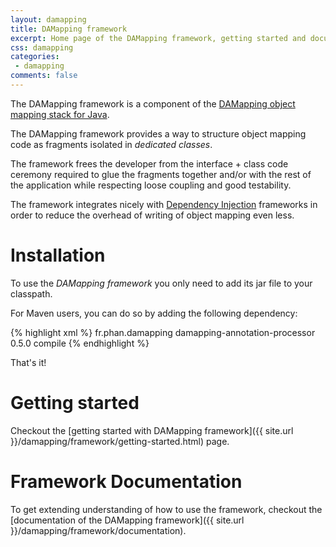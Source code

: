 ```yaml
---
layout: damapping
title: DAMapping framework
excerpt: Home page of the DAMapping framework, getting started and documentation.
css: damapping
categories:
 - damapping
comments: false
---
```


The DAMapping framework is a component of the [DAMapping object mapping stack for Java](http://damapping.javatronic.fr).

The DAMapping framework provides a way to structure object mapping code as fragments isolated in *dedicated classes*.

The framework frees the developer from the interface + class code ceremony required to glue the fragments together and/or with the rest of the application while respecting loose coupling and good testability.

The framework integrates nicely with [Dependency Injection](http://en.wikipedia.org/wiki/Dependency_injection) frameworks in order to reduce the overhead of writing of object mapping even less.

Installation
============

To use the *DAMapping framework* you only need to add its jar file to your classpath.

For Maven users, you can do so by adding the following dependency:

{% highlight xml %}
<dependency>
    <groupId>fr.phan.damapping</groupId>
    <artifactId>damapping-annotation-processor</artifactId>
    <version>0.5.0</version>
    <!-- scope does not need to be explicitly specified, default scope works just fine -->
    <scope>compile</scope>
</dependency>
{% endhighlight %}

That's it!

Getting started
===============

Checkout the [getting started with DAMapping framework]({{ site.url }}/damapping/framework/getting-started.html) page.

Framework Documentation
=======================

To get extending understanding of how to use the framework, checkout the [documentation of the DAMapping framework]({{ site.url }}/damapping/framework/documentation).

<!--
Annotation processing
=====================

## Java Annotation processing explained

<ul class="post-list">
    <li><article><a href="{% post_url articles/2014-10-08-how_does_annotation_processing_work_in_java %}">How does annotation processing work in Java</a></article></li>
    <li><article><a href="http://localhost:4000/articles/2014/11/05/understanding_the_processor_interface.html">Understanding the Processor interface</a></article></li>
    <li><article><a href="http://localhost:4000/articles/2014/11/05/understanding_the_processingenvironment_and_roundenvironment_interfaces.html">Understanding the ProcessingEnvironment and RoundEnvironment interfaces</a></article></li>
</ul>

## Annotation Processor coding tips

<ul class="post-list">
    <li><article><a href="articles/2014/11/05/how_to_write_a_annotation_processor_in_java.html">How to write a Annotation Processor in Java</a></article></li>
    <li><article><a href="{% post_url articles/2014-09-22-how_to_debug_an_annotation_processor %}">How to debug an Annotation Processor</a></article></li>
    <li><article><a href="{% post_url articles/2014-08-31-how_to_make_sure_javac_is_using_a_specific_annotation_processor %}">How to make sure javac is using an Annotation Processor and troubleshoot when it is not</a></article></li>
</ul>
-->
